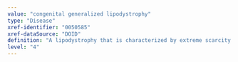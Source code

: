```yaml
---
value: "congenital generalized lipodystrophy"
type: "Disease"
xref-identifier: "0050585"
xref-dataSource: "DOID"
definition: "A lipodystrophy that is characterized by extreme scarcity of subcutaneous fat, muscular hypertrophy, fatty liver, hypertriglyceremia and metabolic complications including insulin resistance.|OMIM mapping confirmed by DO. [SN]."
level: "4"
---
```

